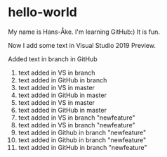 # hello-world

My name is Hans-Åke. I'm learning GitHub:)
It is fun.

Now I add some text in Visual Studio 2019 Preview.

Added text in branch in GitHub

1. text added in VS in branch
2. text added in GitHub in branch
3. text added in VS in master
4. text added in GitHub in master
5. text added in VS in master
6. text added in GitHub in master
7. text added in VS in branch "newfeature"
8. text added in VS in branch "newfeature"
9. text added in Github in branch "newfeature"
10. text added in Github in branch "newfeature"
11. text added in GitHub in branch "newfeature"
